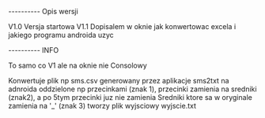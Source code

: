 

---------- Opis wersji

V1.0		Versja startowa
V1.1		Dopisalem w oknie jak konwertowac excela i jakiego programu androida uzyc




---------- INFO

To samo co V1 ale na oknie nie Consolowy


Konwertuje plik np sms.csv generowany przez aplikacje sms2txt na adnroida
oddzielone np przecinkami (znak 1), przecinki zamienia na sredniki (znak2), a po 5tym przecinki juz nie zamienia
Sredniki ktore sa w oryginale zamienia na '_' (znak 3)
tworzy plik wyjsciowy wyjscie.txt

